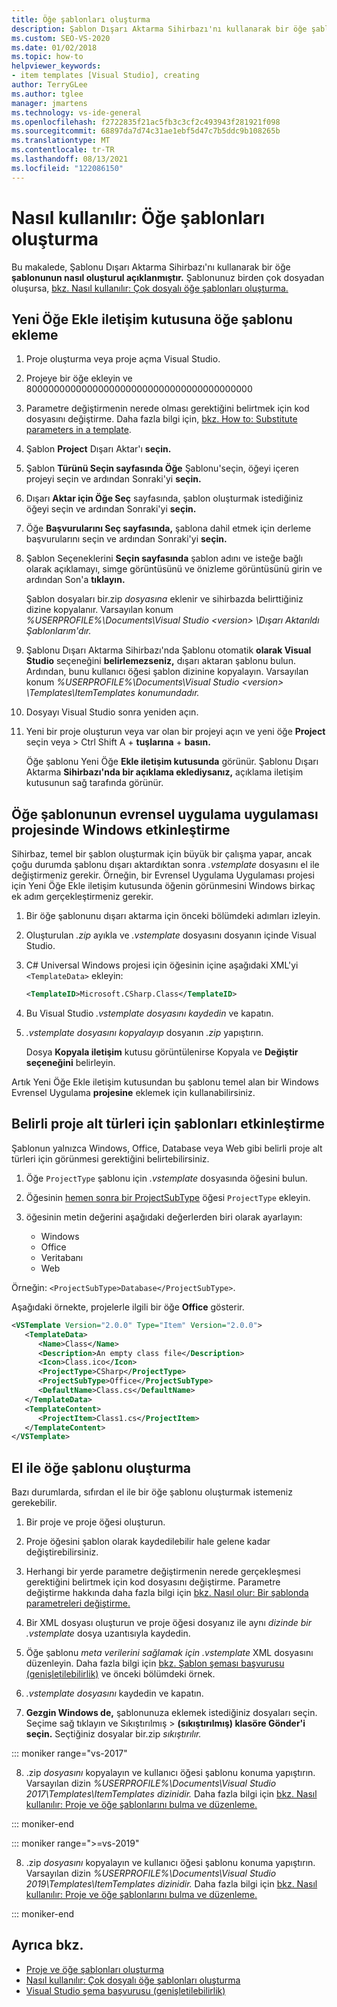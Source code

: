 ```yaml
---
title: Öğe şablonları oluşturma
description: Şablon Dışarı Aktarma Sihirbazı'nı kullanarak bir öğe şablonu oluşturma hakkında bilgi Visual Studio.
ms.custom: SEO-VS-2020
ms.date: 01/02/2018
ms.topic: how-to
helpviewer_keywords:
- item templates [Visual Studio], creating
author: TerryGLee
ms.author: tglee
manager: jmartens
ms.technology: vs-ide-general
ms.openlocfilehash: f2722835f21ac5fb3c3cf2c493943f281921f098
ms.sourcegitcommit: 68897da7d74c31ae1ebf5d47c7b5ddc9b108265b
ms.translationtype: MT
ms.contentlocale: tr-TR
ms.lasthandoff: 08/13/2021
ms.locfileid: "122086150"
---
```

# <a name="how-to-create-item-templates"></a>Nasıl kullanılır: Öğe şablonları oluşturma

Bu makalede, Şablonu Dışarı Aktarma Sihirbazı'nı kullanarak bir öğe **şablonunun nasıl oluşturul açıklanmıştır.** Şablonunuz birden çok dosyadan oluşursa, [bkz. Nasıl kullanılır: Çok dosyalı öğe şablonları oluşturma.](../ide/how-to-create-multi-file-item-templates.md)

## <a name="add-an-item-template-to-the-add-new-item-dialog-box"></a>Yeni Öğe Ekle iletişim kutusuna öğe şablonu ekleme

1. Proje oluşturma veya proje açma Visual Studio.

1. Projeye bir öğe ekleyin ve 80000000000000000000000000000000000000000

1. Parametre değiştirmenin nerede olması gerektiğini belirtmek için kod dosyasını değiştirme. Daha fazla bilgi için, [bkz. How to: Substitute parameters in a template](../ide/how-to-substitute-parameters-in-a-template.md).

1. Şablon **Project** Dışarı Aktar'ı **seçin.**

1. Şablon **Türünü Seçin sayfasında Öğe** Şablonu'seçin, öğeyi içeren projeyi seçin ve ardından Sonraki'yi **seçin.** 

1. Dışarı **Aktar için Öğe Seç** sayfasında, şablon oluşturmak istediğiniz öğeyi seçin ve ardından Sonraki'yi **seçin.**

1. Öğe **Başvurularını Seç sayfasında,** şablona dahil etmek için derleme başvurularını seçin ve ardından Sonraki'yi **seçin.**

1. Şablon Seçeneklerini **Seçin sayfasında** şablon adını ve isteğe bağlı olarak açıklamayı, simge görüntüsünü ve önizleme görüntüsünü girin ve ardından Son'a **tıklayın.**

    Şablon dosyaları bir.zip *dosyasına* eklenir ve sihirbazda belirttiğiniz dizine kopyalanır. Varsayılan konum *%USERPROFILE%\Documents\Visual Studio \<version\> \Dışarı Aktarıldı Şablonlarım'dır.*

1. Şablonu Dışarı Aktarma Sihirbazı'nda Şablonu otomatik **olarak Visual Studio** seçeneğini **belirlemezseniz,** dışarı aktaran şablonu bulun. Ardından, bunu kullanıcı öğesi şablon dizinine kopyalayın. Varsayılan konum *%USERPROFILE%\Documents\Visual Studio \<version\> \Templates\ItemTemplates konumundadır.*

1. Dosyayı Visual Studio sonra yeniden açın.

1. Yeni bir proje oluşturun veya var olan bir projeyi açın ve yeni öğe **Project** seçin veya  >   Ctrl Shift A  + **tuşlarına** + **basın.**

   Öğe şablonu Yeni Öğe **Ekle iletişim kutusunda** görünür. Şablonu Dışarı Aktarma **Sihirbazı'nda bir açıklama eklediysanız,** açıklama iletişim kutusunun sağ tarafında görünür.

## <a name="enable-the-item-template-to-be-used-in-a-universal-windows-app-project"></a>Öğe şablonunun evrensel uygulama uygulaması projesinde Windows etkinleştirme

Sihirbaz, temel bir şablon oluşturmak için büyük bir çalışma yapar, ancak çoğu durumda şablonu dışarı aktardıktan sonra *.vstemplate* dosyasını el ile değiştirmeniz gerekir. Örneğin, bir Evrensel Uygulama Uygulaması projesi  için Yeni Öğe Ekle iletişim kutusunda öğenin görünmesini Windows birkaç ek adım gerçekleştirmeniz gerekir.

1. Bir öğe şablonunu dışarı aktarma için önceki bölümdeki adımları izleyin.

1. Oluşturulan *.zip* ayıkla ve *.vstemplate* dosyasını dosyanın içinde Visual Studio.

1. C# Universal Windows projesi için öğesinin içine aşağıdaki XML'yi `<TemplateData>` ekleyin:

   ```xml
   <TemplateID>Microsoft.CSharp.Class</TemplateID>
   ```

1. Bu Visual Studio *.vstemplate dosyasını kaydedin* ve kapatın.

1. *.vstemplate dosyasını kopyalayıp* dosyanın *.zip* yapıştırın.

     Dosya **Kopyala iletişim** kutusu görüntülenirse Kopyala ve **Değiştir seçeneğini** belirleyin.

Artık Yeni Öğe Ekle iletişim kutusundan bu şablonu temel alan bir Windows Evrensel Uygulama **projesine** eklemek için kullanabilirsiniz.

## <a name="enable-templates-for-specific-project-subtypes"></a>Belirli proje alt türleri için şablonları etkinleştirme

Şablonun yalnızca Windows, Office, Database veya Web gibi belirli proje alt türleri için görünmesi gerektiğini belirtebilirsiniz.

1. Öğe `ProjectType` şablonu için *.vstemplate* dosyasında öğesini bulun.

1. Öğesinin [hemen sonra bir ProjectSubType](../extensibility/projectsubtype-element-visual-studio-templates.md) öğesi `ProjectType` ekleyin.

1. öğesinin metin değerini aşağıdaki değerlerden biri olarak ayarlayın:

    - Windows
    - Office
    - Veritabanı
    - Web

Örneğin: `<ProjectSubType>Database</ProjectSubType>`.

Aşağıdaki örnekte, projelerle ilgili bir öğe **Office** gösterir.

```xml
<VSTemplate Version="2.0.0" Type="Item" Version="2.0.0">
   <TemplateData>
      <Name>Class</Name>
      <Description>An empty class file</Description>
      <Icon>Class.ico</Icon>
      <ProjectType>CSharp</ProjectType>
      <ProjectSubType>Office</ProjectSubType>
      <DefaultName>Class.cs</DefaultName>
   </TemplateData>
   <TemplateContent>
      <ProjectItem>Class1.cs</ProjectItem>
   </TemplateContent>
</VSTemplate>
```

## <a name="manually-create-an-item-template"></a>El ile öğe şablonu oluşturma

Bazı durumlarda, sıfırdan el ile bir öğe şablonu oluşturmak istemeniz gerekebilir.

1. Bir proje ve proje öğesi oluşturun.

2. Proje öğesini şablon olarak kaydedilebilir hale gelene kadar değiştirebilirsiniz.

3. Herhangi bir yerde parametre değiştirmenin nerede gerçekleşmesi gerektiğini belirtmek için kod dosyasını değiştirme. Parametre değiştirme hakkında daha fazla bilgi için [bkz. Nasıl olur: Bir şablonda parametreleri değiştirme.](../ide/how-to-substitute-parameters-in-a-template.md)

4. Bir XML dosyası oluşturun ve proje öğesi dosyanız ile aynı *dizinde bir .vstemplate* dosya uzantısıyla kaydedin.

5. Öğe şablonu *meta verilerini sağlamak için .vstemplate* XML dosyasını düzenleyin. Daha fazla bilgi için [bkz. Şablon şeması başvurusu (genişletilebilirlik)](../extensibility/visual-studio-template-schema-reference.md) ve önceki bölümdeki örnek.

6. *.vstemplate dosyasını* kaydedin ve kapatın.

7. **Gezgin Windows de,** şablonunuza eklemek istediğiniz dosyaları seçin. Seçime sağ tıklayın ve Sıkıştırılmış  >  **(sıkıştırılmış) klasöre Gönder'i seçin.** Seçtiğiniz dosyalar bir.zip *sıkıştırılır.*

::: moniker range="vs-2017"

8. .zip *dosyasını* kopyalayın ve kullanıcı öğesi şablonu konuma yapıştırın. Varsayılan dizin *%USERPROFILE%\Documents\Visual Studio 2017\Templates\ItemTemplates dizinidir.* Daha fazla bilgi için [bkz. Nasıl kullanılır: Proje ve öğe şablonlarını bulma ve düzenleme.](../ide/how-to-locate-and-organize-project-and-item-templates.md)

::: moniker-end

::: moniker range=">=vs-2019"

8. .zip *dosyasını* kopyalayın ve kullanıcı öğesi şablonu konuma yapıştırın. Varsayılan dizin *%USERPROFILE%\Documents\Visual Studio 2019\Templates\ItemTemplates dizinidir.* Daha fazla bilgi için [bkz. Nasıl kullanılır: Proje ve öğe şablonlarını bulma ve düzenleme.](../ide/how-to-locate-and-organize-project-and-item-templates.md)

::: moniker-end

## <a name="see-also"></a>Ayrıca bkz.

- [Proje ve öğe şablonları oluşturma](../ide/creating-project-and-item-templates.md)
- [Nasıl kullanılır: Çok dosyalı öğe şablonları oluşturma](../ide/how-to-create-multi-file-item-templates.md)
- [Visual Studio şema başvurusu (genişletilebilirlik)](../extensibility/visual-studio-template-schema-reference.md)
